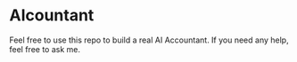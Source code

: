 ﻿# AIcountant
Feel free to use this repo to build a real AI Accountant. If you need any help, feel free to ask me.
